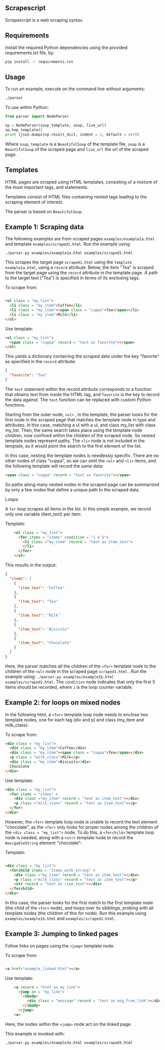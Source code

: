 
Scrapescript
------------

Scrapescript is a web scraping syntax.


Requirements
------------

Install the required Python dependencies using the provided requirements.txt file, by:

```bash
pip install -r requirements.txt
```


Usage
-----

To run an example, execute on the command line without arguments:

```bash
./parser
```

To use within Python:

```python
from parser import NodeParser

np = NodeParser(soup_template, soup, live_url)
np.hop_template()
print (json.dumps(np.result_dict, indent = 2, default = str))
```

Where `soup_template` is a `BeautifulSoup` of the template file, `soup` is a `BeautifulSoup` of the scraped page and `live_url` the url of the scraped page.

Templates
---------

HTML pages are scraped using HTML templates, consisting of a mixture of the most important tags, and statements.

Templates consist of HTML files containing nested tags leading to the scraping element of interest.

The parser is based on `BeautifulSoup`.

Example 1: Scraping data
-----------------------

The following examples are from scraped pages `examples/example1a.html` and template `examples/scraped1.html`. Run the example using:

`./parser.py examples/example1a.html examples/scraped1.html`

This scrapes the target page `scraped1.html` using the `template example1a.html`, using a `record` attribute. Below, the item "Tea" is scraped from the target page using the `record` attribute in the template page. A path to the target text ("Tea") is specified in terms of its enclosing tags.

To scrape from:

```html

<ul class = "my_list">
  <li class = "my_item">Coffee</li>
  <li class = "my_item"><span class = "cuppa">Tea</span></li>
  <li class = "my_item">Milk</li>
</ul>

```

Use template:

```html
<ul class = "my_list">
  <span class = "cuppa" record = "text as favorite"></span>
</ul>

```

This yields a dictionary containing the scraped data under the key "favorite" as specified in the `record` attribute:

```json
{
  "favorite": "Tea"
}
```
The `text` statement within the record attribute corresponds to a function that obtains text from inside the HTML tag, and `favorite` is the key to record the data against. The `text` function can be replaced with custom Python functions.

 Starting from the outer node, `<ul>` , in the template, the parser looks for the first node in the scraped page that matches the template node in type and attributes. In this case, matching a ul with a ul, and class my_list with class my_list. Then, the same search takes place using the template node children, now confined within the children of the scraped node. So nested template nodes represent paths. The `<li>` node is not included in the template, as it would point the search to the first element of the list.

 In this case, nesting the template nodes is needlessly specific. There are no other nodes of class "cuppa", so we can omit the `<ul>` and `<li>` items, and the following template will record the same data:

 ```html
 <span class = "cuppa" record = "text as favorite"></span>

 ```

So paths along many nested nodes in the scraped page can be summarized by only a few nodes that define a unique path to the scraped data.


Loops:

A `for` loop scrapes all items in the list. In this simple example, we record only one variable (item_text) per item:

Template:

```html
    <ul class = "my_list">
      <for items = "items" condition = "i < 5">
        <li class ="my_item" record = "text as item_text">
        </li>
      </for>
    </ul>
```

This results in the output:

```json
{
  "items": [
    {
      "item_text": "Coffee"
    },
    {
      "item_text": "Tea"
    },
    {
      "item_text": "Milk"
    },
    {
      "item_text": "Biscuits"
    },
    {
      "item_text": "Chocolate"
    }
  ]
}
```

Here, the parser matches all the children of the `<for>` template node to the children of the `<ul>` node in the scraped page `scraped1.html` . Run the example using: `./parser.py examples/example1b.html examples/scraped1.html`. The `condition` node indicates that only the first 5 items should be recorded, where `i` is the loop counter variable.

Example 2: for loops on mixed nodes
----------------------------------

In the following html, a `<for>` template loop node needs to enclose two template nodes, one for each tag (div and p) and class (my_item and milk_class):

To scrape from:

```html
<div class = "my_list">
  <div class = "my_item">Coffee</div>
  <div class = "my_item"><span class = "cuppa">Tea</span></div>
  <p class = "milk_class">Milk</p>
  <div class = "my_item">Biscuits</div>
  Chocolate
</div>
```

Use template:

```html
<div class = "my_list">
  <for items = "items" >
    <div class ="my_item" record = "text as item_text"></div>
    <p class ="milk_class" record = "text as item_text"></p>
  </for>
</div>

```

However, the `<for>` template loop node is unable to record the text element "chocolate", as the `<for>` only looks for proper nodes among the children of the `<div class = "my_list">` node. To do this, a `<forchild>` template loop node is needed, along with a `<str>` template node to record the `NavigableString` element "chocolate":

Template:

```html

<div class = "my_list">
  <forchild items = "items_with_string" >
    <div class ="my_item" record = "text as item_text"></div>
    <p class ="milk_class" record = "text as item_text"></p>
    <str record = "text as item_text"></div>
  </forchild>
</div>

```

In this case, the parser looks for the first match to the first template node (the child of the `<for>` node), and loops over its sibblings, probing with all template nodes (the children of this for node). Run this example using `examples/example1b.html` and `examples/scraped1.html`.

Example 3: Jumping to linked pages
---------------------------------

Follow links on pages using the `<jump>` template node:

To scrape from:

```html

<a href="example_linked.html"></a>

```

Use template:

```html
    <a record = "href as my_link">
      <jump on = "my_link">
        <ibody>
          <div class = "message" record = "text as msg_from_link"></div>
        </ibody>
      </jump>
    <a>
```

Here, the nodes within the `<jump>` node act on the linked page.

This example is invoked with:

```bash
./parser.py examples/example3a.html examples/scraped3.html
```
